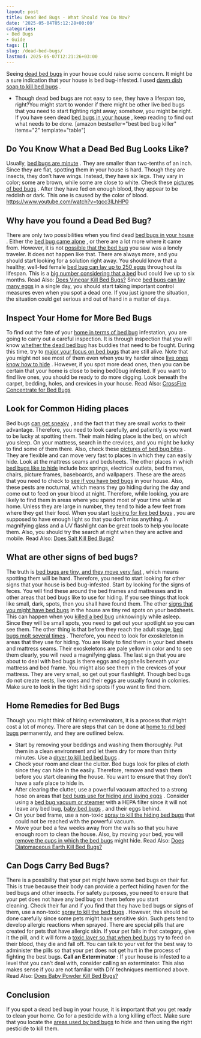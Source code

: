 ```yaml
---
layout: post
title: Dead Bed Bugs - What Should You Do Now?
date: '2025-05-04T05:12:28+00:00'
categories:
- Bed Bugs
- Guide
tags: []
slug: /dead-bed-bugs/
lastmod: 2025-05-07T12:21:26+03:00
---
```


Seeing
[dead bed bugs](https://nysipm.cornell.edu/whats-bugging-you/bed-bugs/bed-bug-faqs///)
in your house could raise some concern. It might be a sure indication that your house is bed bug-infested.
I used
[dawn dish soap to kill bed bugs](https://pestpolicy.com/dawn-dish-soap-for-fleas/)
.
- Though dead bed bugs are not easy to see, they have a lifespan too, right?You might start to wonder if there might be other live bed bugs that you need to start fighting right away; somehow, you might be right.
If you have seen dead
[bed bugs in your house](https://pestpolicy.com/what-does-bed-bug-poop-look-like/)
, keep reading to find out what needs to be done.
[amazon bestseller="best bed bug killer" items="2" template="table"]
## Do You Know What a Dead Bed Bug Looks Like?
Usually,
[bed bugs are minute](https://pestpolicy.com/are-bed-bug-eggs-hard-or-soft/)
. They are smaller than two-tenths of an inch. Since they are flat, spotting them in your house is hard. Though they are insects, they don’t have wings.
Instead, they have six legs. They vary in color; some are brown, while some are close to white. Check these
[pictures of bed bugs](https://pestpolicy.com/pictures-of-bed-bugs/)
.
After they have fed on enough blood, they appear to be reddish or dark. This one is caused by the color of blood.
https://www.youtube.com/watch?v=tqcc3ILhHP0
## Why have you found a Dead Bed Bug?
There are only two possibilities when you find dead
[bed bugs in your house](https://pestpolicy.com/what-causes-bed-bugs/)
. Either the
[bed bug came alone](https://pestpolicy.com/what-causes-bed-bugs/)
, or there are a lot more where it came from.
However, it is not
[possible that the bed bug](https://pestpolicy.com/does-lysol-kill-bed-bugs/)
you saw was a lonely traveler. It does not happen like that. There are always more, and you should start looking for a solution right away.
You should know that a healthy, well-fed female
[bed bug can lay up to 250 eggs](https://pestpolicy.com/how-to-kill-bed-bug-eggs/)
throughout its lifespan. This is a
[big number considering that a bed](https://pestpolicy.com/how-big-are-bed-bugs/)
bud could live up to six months.
Read Also:
[Does Vinegar Kill Bed Bugs?](https://pestpolicy.com/does-vinegar-kill-bed-bugs/)
Since
[bed bugs can lay many eggs](https://pestpolicy.com/how-to-kill-bed-bug-eggs/)
in a single day, you should start taking important control measures even when you spot a dead one. If you just ignore the situation, the situation could get serious and out of hand in a matter of days.
## Inspect Your Home for More Bed Bugs
To find out the fate of your
[home in terms of bed bug](https://pestpolicy.com/home-remedies-for-bed-bugs/)
infestation, you are going to carry out a careful inspection.
It is through inspection that you will know
[whether the dead bed bug](https://pestpolicy.com/does-rubbing-alcohol-kill-bed-bugs/)
has buddies that need to be fought.
During this time, try to
[major your focus on bed bugs](https://pestpolicy.com/how-to-get-rid-of-bed-bugs-fast/)
that are still alive. Note that you might not see most of them even when you try harder since
[live ones know how to hide](https://pestpolicy.com/where-do-fleas-live/)
.
However, if you spot more dead ones, then you can be certain that your home is close to being bed0bug infested.
If you want to find live ones, you should be ready to do more digging. Look beneath the carpet, bedding, holes, and crevices in your house.
Read Also:
[CrossFire Concentrate for Bed Bugs](https://pestpolicy.com/crossfire-for-bed-bugs/)
## Look for Common Hiding places
Bed bugs
[can get sneaky](https://pestpolicy.com/best-bed-bug-mattress-encasements/)
, and the fact that they are small works to their advantage. Therefore, you need to look carefully, and patiently is you want to be lucky at spotting them.
Their main hiding place is the bed, on which you sleep. On your mattress, search in the crevices, and you might be lucky to find some of them there. Also, check these
[pictures of bed bug bites](https://pestpolicy.com/pictures-of-bed-bug-bites/)
.
They are flexible and can move very fast to places in which they can easily hide. Look at the mattress seams and bedsheets.
The other places in which
[bed bugs like to hide](https://pestpolicy.com/where-do-bed-bugs-hide/)
include box springs, electrical outlets, bed frames, chairs, picture frames, baseboards, and wallpapers.
These are the areas that you need to check to
[see if you have bed bugs](https://pestpolicy.com/can-you-see-bed-bugs/)
in your house. Also, these pests are nocturnal, which means they go hiding during the day and come out to feed on your blood at night.
Therefore, while looking, you are likely to find them in areas where you spend most of your time while at home. Unless they are large in number, they tend to hide a few feet from where they get their food.
When you start
[looking for live bed bugs](https://pestpolicy.com/can-bed-bugs-live-outside/)
, you are supposed to have enough light so that you don’t miss anything.
A magnifying glass and a UV flashlight can be great tools to help you locate them. Also, you should try the search at night when they are active and mobile.
Read Also:
[Does Salt Kill Bed Bugs?](https://pestpolicy.com/does-salt-kill-bed-bugs/)
## What are other signs of bed bugs?
The truth is
[bed bugs are tiny, and they move very fast](https://pestpolicy.com/how-do-bed-bugs-spread/)
, which means spotting them will be hard. Therefore, you need to start looking for other signs that your house is bed bug-infested.
Start by looking for the signs of feces. You will find these around the bed frames and mattresses and in other areas that bed bugs like to use for hiding.
If you see things that look like small, dark, spots, then you shall have found them. The other
[signs that you might have bed bugs](https://pestpolicy.com/can-bed-bugs-live-in-your-skin/)
in the house are tiny red spots on your bedsheets.
This can happen when you
[killed a bed bug](https://pestpolicy.com/does-ammonia-kill-bed-bugs/)
unknowingly while asleep. Since they will be small spots, you need to get out your spotlight so you can see them.
The other thing is that before they reach the adult stage,
[bed bugs molt several times](https://pestpolicy.com/proof-bed-bug-spray-review/)
. Therefore, you need to look for exoskeleton in areas that they use for hiding.
You are likely to find them in your bed sheets and mattress seams. Their exoskeletons are pale yellow in color and to see them clearly, you will need a magnifying glass.
The last sign that you are about to deal with bed bugs is there eggs and eggshells beneath your mattress and bed frame. You might also see them in the crevices of your mattress.
They are very small, so get out your flashlight. Though bed bugs do not create nests, live ones and their eggs are usually found in colonies. Make sure to look in the tight hiding spots if you want to find them.
## Home Remedies for Bed Bugs
Though you might think of hiring exterminators, it is a process that might cost a lot of money. There are steps that can be done at
[home to rid bed bugs](https://pestpolicy.com/ortho-home-defense-dual-action-bed-bug-killer-review/)
permanently, and they are outlined below.
- Start by removing your beddings and washing them thoroughly. Put them in a clean environment and let them dry for more than thirty minutes. Use a
[dryer to kill bed bed bugs](https://pestpolicy.com/does-dryer-kill-bed-bugs/)
.
- Check your room and clear the clutter. Bed bugs look for piles of cloth since they can hide in the easily. Therefore, remove and wash them before you start cleaning the house. You want to ensure that they don’t have a safe place to hide in.
- After clearing the clutter, use a powerful vacuum attached to a strong hose on areas that
[bed bugs use for hiding and laying eggs](https://pestpolicy.com/bed-bug-eggs/)
. Consider using a
[bed bug vacuum or steamer](https://pestpolicy.com/best-bed-bug-steamer/)
with a HEPA filter since it will not leave any bed bug,
[baby bed bugs](https://pestpolicy.com/baby-bed-bugs/)
, and their eggs behind.
- On your bed frame, use a non-toxic
[spray to kill the hiding bed bugs](https://pestpolicy.com/best-bed-bug-spray/)
that could not be reached with the powerful vacuum.
- Move your bed a few weeks away from the walls so that you have enough room to clean the house. Also, by moving your bed, you will
[remove the cups in which the bed bugs](https://pestpolicy.com/can-bed-bugs-climb-metal-or-plastic/)
might hide.
Read Also:
[Does Diatomaceous Earth Kill Bed Bugs?](https://pestpolicy.com/does-diatomaceous-earth-kill-bed-bugs/)
## Can Dogs Carry Bed Bugs?
There is a possibility that your pet might have some bed bugs on their fur. This is true because their body can provide a perfect hiding haven for the bed bugs and other insects.
For safety purposes, you need to ensure that your pet does not have any bed bug on them before you start cleaning. Check their fur and if you find that they have bed bugs or signs of them, use a non-toxic
[spray to kill the bed bugs](https://pestpolicy.com/bedlam-plus-bed-bug-spray-review/)
.
However, this should be done carefully since some pets might have sensitive skin. Such pets tend to develop allergic reactions when sprayed.
There are special pills that are created for pets that have allergic skin. If your pet falls in that category, give it the pill, and it will form a
[toxic layer so that when bed bugs](https://pestpolicy.com/what-happens-when-you-squish-a-bed-bug/)
try to feed on their blood, they die and fall off.
You can talk to your vet for the best way to administer the pills so that your pet does not get hurt in the process of fighting the best bugs.
**Call an Exterminator**
: If your house is infested to a level that you can’t deal with, consider calling an exterminator. This also makes sense if you are not familiar with DIY techniques mentioned above.
Read Also:
[Does Baby Powder Kill Bed Bugs?](https://pestpolicy.com/does-baby-powder-kill-bed-bugs/)
## Conclusion
If you spot a dead bed bug in your house, it is important that you get ready to clean your home. Go for a pesticide with a long killing effect.
Make sure that you locate the
[areas used by bed bugs](https://pestpolicy.com/bed-bugs-vs-mites/)
to hide and then using the right pesticide to kill them.
